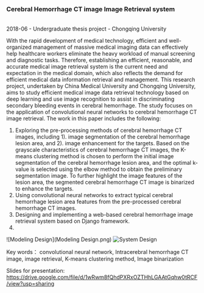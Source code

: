 ### Cerebral Hemorrhage CT image Image Retrieval system
<br>2018-06 - Undergraduate thesis project - Chongqing University

With the rapid development of medical technology, efficient and well-organized management of massive medical imaging data can effectively help healthcare workers eliminate the heavy workload of manual screening and diagnostic tasks. Therefore, establishing an efficient, reasonable, and accurate medical image retrieval system is the current need and expectation in the medical domain, which also reflects the demand for efficient medical data information retrieval and management. This research project, undertaken by China Medical University and Chongqing University, aims to study efficient medical image data retrieval technology based on deep learning and use image recognition to assist in discriminating secondary bleeding events in cerebral hemorrhage. The study focuses on the application of convolutional neural networks to cerebral hemorrhage CT image retrieval. The work in this paper includes the following:
  1. Exploring the pre-processing methods of cerebral hemorrhage CT images, including 1). image segmentation of the cerebral hemorrhage lesion area, and 2). image enhancement for the targets. Based on the grayscale characteristics of cerebral hemorrhage CT images, the K-means clustering method is chosen to perform the initial image segmentation of the cerebral hemorrhage lesion area, and the optimal k-value is selected using the elbow method to obtain the preliminary segmentation image. To further highlight the image features of the lesion area, the segmented cerebral hemorrhage CT image is binarized to enhance the targets.
  3. Using convolutional neural networks to extract typical cerebral hemorrhage lesion area features from the pre-processed cerebral hemorrhage CT images.
  4. Designing and implementing a web-based cerebral hemorrhage image retrieval system based on Django framework.
  5. 
![Modeling Design](Modeling Design.png)
![System Design](System/Design.png)

Key words： convolutional neural network, Intracerebral hemorrhage CT image, image retrieval, K-means clustering method, Image binarization

Slides for presentation: https://drive.google.com/file/d/1wRwm8fQhdPXRxOZTHhLGAAtGqhw0tRCF/view?usp=sharing


